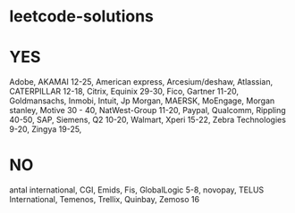 # leetcode-solutions

# YES
Adobe,
AKAMAI 12-25,
American express,
Arcesium/deshaw,
Atlassian,
CATERPILLAR 12-18,
Citrix,
Equinix 29-30,
Fico,
Gartner 11-20,
Goldmansachs,
Inmobi,
Intuit,
Jp Morgan,
MAERSK,
MoEngage,
Morgan stanley,
Motive 30 - 40,
NatWest-Group 11-20,
Paypal,
Qualcomm,
Rippling 40-50,
SAP,
Siemens,
Q2 10-20,
Walmart,
Xperi 15-22,
Zebra Technologies 9-20,
Zingya 19-25,

# NO
antal international,
CGI,
Emids,
Fis,
GlobalLogic   5-8,
novopay,
TELUS International,
Temenos,
Trellix,
Quinbay,
Zemoso 16 